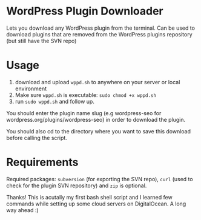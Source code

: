 # WordPress Plugin Downloader
Lets you download any WordPress plugin from the terminal. Can be used to download plugins that are removed from the WordPress plugins repository (but still have the SVN repo)

# Usage
1. download and upload `wppd.sh` to anywhere on your server or local environment
2. Make sure `wppd.sh` is executable: `sudo chmod +x wppd.sh`
3. run `sudo wppd.sh` and follow up.

You should enter the plugin name slug (e.g wordpress-seo for wordpress.org/plugins/wordpress-seo) in order to download the plugin.

You should also cd to the directory where you want to save this download before calling the script.

# Requirements
Required packages: `subversion` (for exporting the SVN repo), `curl` (used to check for the plugin SVN repository) and `zip` is optional.

Thanks! This is acutally my first bash shell script and I learned few commands while setting up some cloud servers on DigitalOcean. A long way ahead :)
